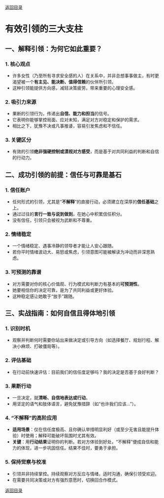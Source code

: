 [返回目录](/README.md)

# 有效引领的三大支柱

## 一、解释引领：为何它如此重要？

### 1. 核心观点
- 许多女性（乃至所有寻求安全感的人）在关系中，并非总想事事做主，有时更渴望被一个**有主见、能决断、值得信赖**的伙伴所引领。  
- 这种引领能提供方向感，减轻决策疲劳，带来重要的心理安全感。

### 2. 吸引力来源
- 果断的引领行为，传递出**自信、能力和担当**的信号。  
- 它表明你能够掌控局面、应对未知，满足对方对稳定和保护的需求。  
- 相比之下，犹豫不决或凡事推诿，容易引发焦虑和不信任。

### 3. 关键区分
- 有效的引领**绝非强硬控制或漠视对方感受**，而是基于对共同利益的判断和自信的行动力。

## 二、成功引领的前提：信任与可靠是基石

### 1. 信任账户
- 任何形式的引领，尤其是“**不解释**”的直接行动，必须建立在深厚的**信任基础**之上。  
- 通过过往的**言行一致与说到做到**，在她心中积累信任积分。  
- 没有信任，引领只会被视为武断和不尊重。

### 2. 情绪稳定
- 一个情绪稳定、遇事冷静的领导者才能让人安心跟随。  
- 若你平时情绪波动大、易怒或焦虑，引领意图可能被解读为冲动而非深思熟虑。

### 3. 可预测的靠谱
- 对方需要对你的核心价值观、行为模式和判断力有基本的**可预测性**。  
- 她要相信你的决定可靠，是为了共同利益或更好体验。  
- 这种稳定感让她敢于“放手”跟随。

## 三、实战指南：如何自信且得体地引领

### 1. 识别时机
- 观察并判断何时需要你站出来做决定或引导方向（如选择餐厅、规划行程、解决小麻烦、打破僵局等）。

### 2. 评估基础
- 在行动前快速评估：目前我们的信任度足够吗？我的决定是否基于良好判断？

### 3. 果断行动
- 一旦决定，就**清晰、自信地表达或行动**。  
- 用坚定的语气和肢体语言，避免犹豫措辞（如“也许我们应该…”）。

### 4. “不解释”的高阶应用
- **适用场景**：仅在信任度极高、且你确认举措明显利好（或至少无害且能提升体验）时使用；解释可能破坏氛围时尤其有效。  
- **关键**：用**行动结果**证明你的判断。若对方体验到好处，“不解释”便成自信和能力的体现，进一步巩固信任。结果不佳时，要勇于承担。

### 5. 保持觉察与校准
- 引领并非持续掌控。持续观察对方反应与情绪，适时沟通，确保引领受欢迎。  
- 在需要共同决策或对方有强烈意愿时，切换回合作模式。

[返回目录](/README.md)